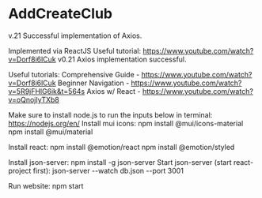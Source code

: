 # AddCreateClub

v.21 Successful implementation of Axios.

Implemented via ReactJS
Useful tutorial: https://www.youtube.com/watch?v=Dorf8i6lCuk
v0.21
Axios implementation successful.

Useful tutorials:
Comprehensive Guide - https://www.youtube.com/watch?v=Dorf8i6lCuk
Beginner Navigation - https://www.youtube.com/watch?v=5R9jFHlG6ik&t=564s
Axios w/ React - https://www.youtube.com/watch?v=oQnojIyTXb8

Make sure to install node.js to run the inputs below in terminal:
https://nodejs.org/en/
Install mui icons:
npm install @mui/icons-material
npm install @mui/material

Install react:
npm install @emotion/react
npm install @emotion/styled

Install json-server:
npm install -g json-server
Start json-server (start react-project first):
json-server --watch db.json --port 3001

Run website:
npm start
